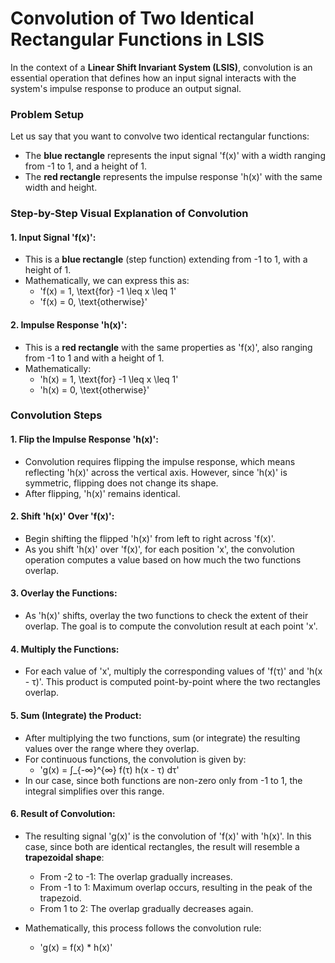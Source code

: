 # Convolution of Two Identical Rectangular Functions in LSIS

In the context of a **Linear Shift Invariant System (LSIS)**, convolution is an essential operation that defines how an input signal interacts with the system's impulse response to produce an output signal.

### Problem Setup

Let us say that you want to convolve two identical rectangular functions:
- The **blue rectangle** represents the input signal 'f(x)' with a width ranging from -1 to 1, and a height of 1.
- The **red rectangle** represents the impulse response 'h(x)' with the same width and height.

### Step-by-Step Visual Explanation of Convolution

#### 1. **Input Signal 'f(x)'**:
   - This is a **blue rectangle** (step function) extending from -1 to 1, with a height of 1.
   - Mathematically, we can express this as:
     - 'f(x) = 1, \text{for} -1 \leq x \leq 1'
     - 'f(x) = 0, \text{otherwise}'

#### 2. **Impulse Response 'h(x)'**:
   - This is a **red rectangle** with the same properties as 'f(x)', also ranging from -1 to 1 and with a height of 1.
   - Mathematically:
     - 'h(x) = 1, \text{for} -1 \leq x \leq 1'
     - 'h(x) = 0, \text{otherwise}'

### Convolution Steps

#### 1. **Flip the Impulse Response 'h(x)'**:
   - Convolution requires flipping the impulse response, which means reflecting 'h(x)' across the vertical axis. However, since 'h(x)' is symmetric, flipping does not change its shape.
   - After flipping, 'h(x)' remains identical.

#### 2. **Shift 'h(x)' Over 'f(x)'**:
   - Begin shifting the flipped 'h(x)' from left to right across 'f(x)'.
   - As you shift 'h(x)' over 'f(x)', for each position 'x', the convolution operation computes a value based on how much the two functions overlap.

#### 3. **Overlay the Functions**:
   - As 'h(x)' shifts, overlay the two functions to check the extent of their overlap. The goal is to compute the convolution result at each point 'x'.

#### 4. **Multiply the Functions**:
   - For each value of 'x', multiply the corresponding values of 'f(τ)' and 'h(x - τ)'. This product is computed point-by-point where the two rectangles overlap.

#### 5. **Sum (Integrate) the Product**:
   - After multiplying the two functions, sum (or integrate) the resulting values over the range where they overlap.
   - For continuous functions, the convolution is given by:
     - 'g(x) = ∫_{-∞}^{∞} f(τ) h(x - τ) dτ'
   - In our case, since both functions are non-zero only from -1 to 1, the integral simplifies over this range.

#### 6. **Result of Convolution**:
   - The resulting signal 'g(x)' is the convolution of 'f(x)' with 'h(x)'. In this case, since both are identical rectangles, the result will resemble a **trapezoidal shape**:
     - From -2 to -1: The overlap gradually increases.
     - From -1 to 1: Maximum overlap occurs, resulting in the peak of the trapezoid.
     - From 1 to 2: The overlap gradually decreases again.

   - Mathematically, this process follows the convolution rule:
     - 'g(x) = f(x) * h(x)'
